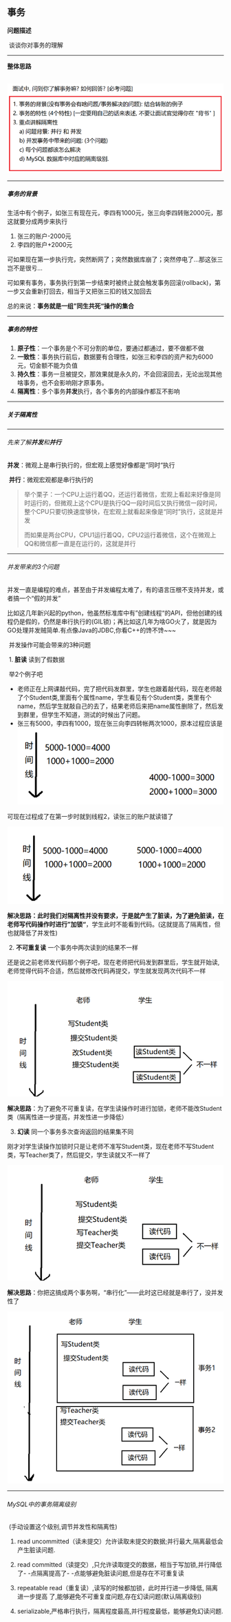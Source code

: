 ## 事务

**问题描述**	

​	谈谈你对事务的理解

---

**整体思路**

​	![Snipaste_2020-05-11_17-36-20](Images/Snipaste_2020-05-11_17-36-20.png)

---

##### 事务的背景

​	生活中有个例子，如张三有现在元，李四有1000元，张三向李四转账2000元，那这就要分成两步来执行

1. 张三的账户-2000元
2. 李四的账户+2000元

可如果现在第一步执行完，突然断网了；突然数据库崩了；突然停电了...那这张三岂不是很亏...

可如果有事务，事务执行到第一步结束时被终止就会触发事务回滚(rollback)，第一步又会重新打回去，相当于又把张三扣的钱又加回去

总的来说：**事务就是一组”同生共死“操作的集合**

---

##### 事务的特性

1. **原子性**：一个事务是个不可分割的单位，要通过都通过，要不做都不做
2. **一致性**：事务执行前后，数据要有合理性，如张三和李四的资产和为6000元，切金额不能为负值
3. **持久性**：事务一旦被提交，那效果就是永久的，不会回滚回去，无论出现其他啥事务，也不会影响刚才原事务。
4. **隔离性**：多个事务**并发**执行，各个事务的内部操作都互不影响

---

##### 关于隔离性

---

###### 先来了解**并发**和**并行**

​	**并发**：微观上是串行执行的，但宏观上感觉好像都是”同时“执行

​	**并行**：微观宏观都是串行执行的

> 举个栗子：一个CPU上运行着QQ，还运行着微信，宏观上看起来好像是同时运行的，但微观上这个CPU是执行QQ一段时间后又执行微信一段时间，整个CPU只要切换速度够快，在宏观上就看起来像是“同时”执行，这就是并发
>
> 而如果是两台CPU，CPU1运行着QQ，CPU2运行着微信，这个在微观上QQ和微信都一直是在运行的，这就是并行

---

###### 并发带来的3个问题

​	并发一直是编程的难点，甚至由于并发编程太难了，有的语言压根不支持并发，或者搞一个“假的并发”

​	比如这几年新兴起的python，他虽然标准库中有”创建线程“的API，但他创建的线程仍是假的，仍然是串行执行的(GIL锁)；再比如这几年为啥GO火了，就是因为GO处理并发贼简单.有点像Java的JDBC,你看C++的馋不馋~~~

​	并发操作可能会带来的3种问题

​	 	1. **脏读**	读到了假数据

​				举2个例子吧

* 老师正在上网课敲代码，完了把代码发群里，学生也跟着敲代码，现在老师敲了个Student类,里面有个属性name，学生看见有个Student类，类里有个name，然后学生就敲自己的去了，结果老师后来把name属性删除了，然后发到群里，但学生不知道，测试的时候出了问题。
* 张三有5000，李四有1000，现在张三向李四转帐两次1000，原本过程应该是![1588854774895](Images/1588854774895.png)

可现在过程成了在第一步时就到线程2，读张三的账户就读错了

![1588854979035](Images/1588854979035.png)

**解决思路：**此时我们对隔离性并没有要求，于是就产生了脏读，为了避免脏读，在老师写代码操作时进行**”加锁“**，学生此时不能看到代码。(这就提高了隔离性，但也就降低了并发性)

​	2. **不可重复读**	一个事务中两次读到的结果不一样

​		还是说之前老师发代码那个例子吧，现在老师把代码发到群里后，学生就开始读,老师觉得代码不合适，然后就修改代码再提交，学生就发现两次代码不一样

![1588855548889](Images/1588855548889.png)

**解决思路**：为了避免不可重复读，在学生读操作时进行加锁，老师不能改Student类（隔离性进一步提高，并发性进一步降低）

3. **幻读**	同一个事务多次查询返回的结果集不同

​		刚才对学生读操作加锁时只是让老师不准写Student类，现在老师不写Student类，写Teacher类了，然后提交，学生读就又不一样了

![1588856382847](Images/1588856382847.png)

**解决思路**：你把这搞成两个事务啊，“串行化”——此时这已经就是串行了，没并发性了

![1588856678852](Images/1588856678852.png)

---

###### MySQL中的事务隔离级别

​	(手动设置这个级别,调节并发性和隔离性)

1. read uncommitted（读未提交）允许读取未提交的数据;并行最大,隔离最低会产生脏读问题.

2. read committed（读提交）,只允许读取提交的数据，相当于写加锁,并行降低了- -点隔离提高了- -点能够避免脏读问题,但是存在不可重复读

3. repeatable read（重复读）,读写的时候都加锁，此时并行进一步降低, 隔离进一步提高 了,能够避免不可重复度问题,存在幻读问题(默认隔离级别)

4. serializable,严格串行执行，隔离程度最高,并行程度最低，能够避免幻读问题.